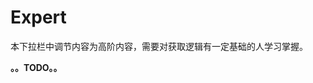 <!-- DropDown2.md --- 
;; 
;; Description: 
;; Author: Hongyi Wu(吴鸿毅)
;; Email: wuhongyi@qq.com 
;; Created: 日 10月  7 09:19:47 2018 (+0800)
;; Last-Updated: 日 10月  7 09:20:01 2018 (+0800)
;;           By: Hongyi Wu(吴鸿毅)
;;     Update #: 1
;; URL: http://wuhongyi.cn -->

# Expert 

本下拉栏中调节内容为高阶内容，需要对获取逻辑有一定基础的人学习掌握。

**。。TODO。。**

<!-- DropDown2.md ends here -->
